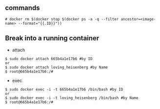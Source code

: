 ## commands

```
# docker rm $(docker stop $(docker ps -a -q --filter ancestor=<image-name> --format="{{.ID}}"))
```

## Break into a running container

* attach

```
$ sudo docker attach 665b4a1e17b6 #by ID
or
$ sudo docker attach loving_heisenberg #by Name
$ root@665b4a1e17b6:/# 
```

* exec

```
$ sudo docker exec -i -t 665b4a1e17b6 /bin/bash #by ID
or
$ sudo docker exec -i -t loving_heisenberg /bin/bash #by Name
$ root@665b4a1e17b6:/#
```
